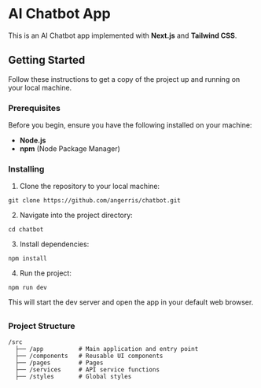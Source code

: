 # AI Chatbot App

This is an AI Chatbot app implemented with **Next.js** and **Tailwind CSS**.

## Getting Started

Follow these instructions to get a copy of the project up and running on your local machine.

### Prerequisites

Before you begin, ensure you have the following installed on your machine:

- **Node.js**
- **npm** (Node Package Manager)

### Installing

1. Clone the repository to your local machine:

```
git clone https://github.com/angerris/chatbot.git
```

2. Navigate into the project directory:

```
cd chatbot
```

3. Install dependencies:

```
npm install
```

4. Run the project:

```
npm run dev
```

This will start the dev server and open the app in your default web browser.
##
### Project Structure


```
/src
  ├── /app          # Main application and entry point
  ├── /components   # Reusable UI components
  ├── /pages        # Pages
  ├── /services     # API service functions
  ├── /styles       # Global styles
```
